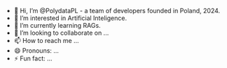 - 👋 Hi, I’m @PolydataPL - a team of developers founded in Poland, 2024.
- 👀 I’m interested in Artificial Inteligence.
- 🌱 I’m currently learning RAGs.
- 💞️ I’m looking to collaborate on ...
- 📫 How to reach me ...
- 😄 Pronouns: ...
- ⚡ Fun fact: ...

<!---
PolydataPL/PolydataPL is a ✨ special ✨ repository because its `README.md` (this file) appears on your GitHub profile.
You can click the Preview link to take a look at your changes.
--->
